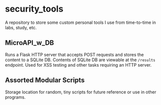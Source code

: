 # security_tools
A repository to store some custom personal tools I use from time-to-time in labs, study, etc.

## MicroAPI_w_DB
Runs a Flask HTTP server that accepts POST requests and stores the content to a SQLite DB.  Contents of SQLite DB are viewable at the `/results` endpoint.  Used for XSS testing and other tasks requiring an HTTP server.

## Assorted Modular Scripts
Storage location for random, tiny scripts for future reference or use in other programs.